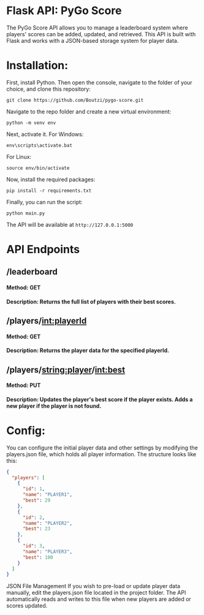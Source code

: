 # Flask API: PyGo Score

The PyGo Score API allows you to manage a leaderboard system where players' scores can be added, updated, and retrieved. This API is built with Flask and works with a JSON-based storage system for player data.

# Installation:
First, install Python.
Then open the console, navigate to the folder of your choice, and clone this repository:

```
git clone https://github.com/Boutzi/pygo-score.git
```
Navigate to the repo folder and create a new virtual environment:
```
python -m venv env
```
Next, activate it.
For Windows:
```
env\scripts\activate.bat
```
For Linux:
```
source env/bin/activate
```
Now, install the required packages:
```
pip install -r requirements.txt
```
Finally, you can run the script:
```
python main.py
```
The API will be available at ```http://127.0.0.1:5000```

# API Endpoints

## /leaderboard
#### Method: GET
#### Description: Returns the full list of players with their best scores.

## /players/<int:playerId>
#### Method: GET
#### Description: Returns the player data for the specified playerId.

## /players/<string:player>/<int:best>
#### Method: PUT
#### Description: Updates the player's best score if the player exists. Adds a new player if the player is not found.

# Config:
You can configure the initial player data and other settings by modifying the players.json file, which holds all player information. The structure looks like this:
```json
{
  "players": [
    {
      "id": 1,
      "name": "PLAYER1",
      "best": 29
    },
    {
      "id": 2,
      "name": "PLAYER2",
      "best": 23
    },
    {
      "id": 3,
      "name": "PLAYER3",
      "best": 100
    }
  ]
}
```
JSON File Management
If you wish to pre-load or update player data manually, edit the players.json file located in the project folder. The API automatically reads and writes to this file when new players are added or scores updated.
